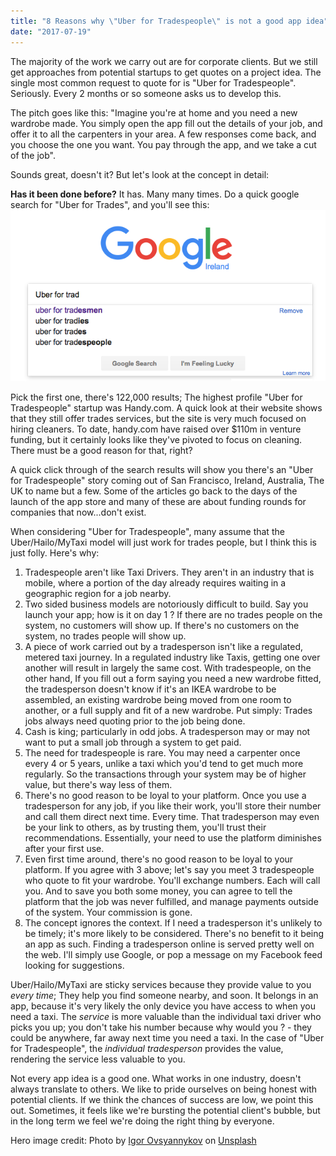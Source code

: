 ```yaml
---
title: "8 Reasons why \"Uber for Tradespeople\" is not a good app idea"
date: "2017-07-19"
---
```


The majority of the work we carry out are for corporate clients. But we still get approaches from potential startups to get quotes on a project idea. The single most common request to quote for is "Uber for Tradespeople". Seriously. Every 2 months or so someone asks us to develop this.

The pitch goes like this: "Imagine you're at home and you need a new wardrobe made. You simply open the app fill out the details of your job, and offer it to all the carpenters in your area. A few responses come back, and you choose the one you want. You pay through the app, and we take a cut of the job".

Sounds great, doesn't it? But let's look at the concept in detail:

**Has it been done before?** It has. Many many times. Do a quick google search for "Uber for Trades", and you'll see this: [![Google suggest results when you search for "Uber for trades"](images/P0wan.png)](https://tapadoo.wpengine.com/wp-content/uploads/2017/07/P0wan.png)

Pick the first one, there's 122,000 results; The highest profile "Uber for Tradespeople" startup was Handy.com. A quick look at their website shows that they still offer trades services, but the site is very much focused on hiring cleaners. To date, handy.com have raised over $110m in venture funding, but it certainly looks like they've pivoted to focus on cleaning. There must be a good reason for that, right?

A quick click through of the search results will show you there's an "Uber for Tradespeople" story coming out of San Francisco, Ireland, Australia, The UK to name but a few. Some of the articles go back to the days of the launch of the app store and many of these are about funding rounds for companies that now...don't exist.

When considering "Uber for Tradespeople", many assume that the Uber/Hailo/MyTaxi model will just work for trades people, but I think this is just folly. Here's why:

1. Tradespeople aren't like Taxi Drivers. They aren't in an industry that is mobile, where a portion of the day already requires waiting in a geographic region for a job nearby.
2. Two sided business models are notoriously difficult to build. Say you launch your app; how is it on day 1 ? If there are no trades people on the system, no customers will show up. If there's no customers on the system, no trades people will show up.
3. A piece of work carried out by a tradesperson isn't like a regulated, metered taxi journey. In a regulated industry like Taxis, getting one over another will result in largely the same cost. With tradespeople, on the other hand, If you fill out a form saying you need a new wardrobe fitted, the tradesperson doesn't know if it's an IKEA wardrobe to be assembled, an existing wardrobe being moved from one room to another, or a full supply and fit of a new wardrobe. Put simply: Trades jobs always need quoting prior to the job being done.
4. Cash is king; particularly in odd jobs. A tradesperson may or may not want to put a small job through a system to get paid.
5. The need for tradespeople is rare. You may need a carpenter once every 4 or 5 years, unlike a taxi which you'd tend to get much more regularly. So the transactions through your system may be of higher value, but there's way less of them.
6. There's no good reason to be loyal to your platform. Once you use a tradesperson for any job, if you like their work, you'll store their number and call them direct next time. Every time. That tradesperson may even be your link to others, as by trusting them, you'll trust their recommendations. Essentially, your need to use the platform diminishes after your first use.
7. Even first time around, there's no good reason to be loyal to your platform. If you agree with 3 above; let's say you meet 3 tradespeople who quote to fit your wardrobe. You'll exchange numbers. Each will call you. And to save you both some money, you can agree to tell the platform that the job was never fulfilled, and manage payments outside of the system. Your commission is gone.
8. The concept ignores the context. If I need a tradesperson it's unlikely to be timely; it's more likely to be considered. There's no benefit to it being an app as such. Finding a tradesperson online is served pretty well on the web. I'll simply use Google, or pop a message on my Facebook feed looking for suggestions.

Uber/Hailo/MyTaxi are sticky services because they provide value to you _every time_; They help you find someone nearby, and soon. It belongs in an app, because it's very likely the only device you have access to when you need a taxi. The _service_ is more valuable than the individual taxi driver who picks you up; you don't take his number because why would you ? - they could be anywhere, far away next time you need a taxi. In the case of "Uber for Tradespeople", the _individual tradesperson_ provides the value, rendering the service less valuable to you.

Not every app idea is a good one. What works in one industry, doesn't always translate to others. We like to pride ourselves on being honest with potential clients. If we think the chances of success are low, we point this out. Sometimes, it feels like we're bursting the potential client's bubble, but in the long term we feel we're doing the right thing by everyone.

Hero image credit: Photo by [Igor Ovsyannykov](http://unsplash.com/photos/iXV0i4Wo4yc?utm_source=unsplash&utm_medium=referral&utm_content=creditCopyText) on [Unsplash](https://unsplash.com/?utm_source=unsplash&utm_medium=referral&utm_content=creditCopyText)
